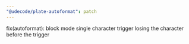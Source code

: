 ```yaml
---
"@udecode/plate-autoformat": patch
---
```


fix(autoformat): block mode single character trigger losing the character before the trigger
